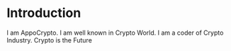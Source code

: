 # Introduction

I am AppoCrypto.
I am well known in Crypto World.
I am a coder of Crypto Industry.
Crypto is the Future 







